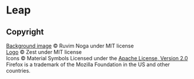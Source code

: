 # Leap

## Copyright
[Background image](/assets/background.jpg) © Ruvim Noga under MIT license\
[Logo](/assets/logo.svg) © Zest under MIT license\
Icons © Material Symbols Licensed under the [Apache License, Version 2.0](https://www.apache.org/licenses/LICENSE-2.0)\
Firefox is a trademark of the Mozilla Foundation in the US and other countries.

